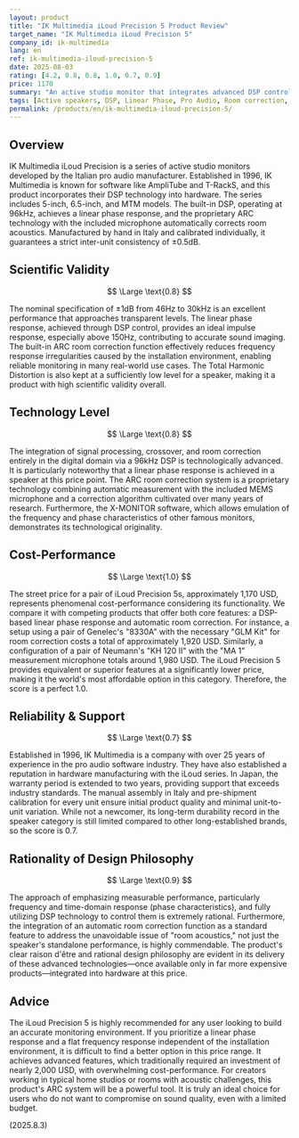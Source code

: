 ```yaml
---
layout: product
title: "IK Multimedia iLoud Precision 5 Product Review"
target_name: "IK Multimedia iLoud Precision 5"
company_id: ik-multimedia
lang: en
ref: ik-multimedia-iloud-precision-5
date: 2025-08-03
rating: [4.2, 0.8, 0.8, 1.0, 0.7, 0.9]
price: 1170
summary: "An active studio monitor that integrates advanced DSP control and automatic room correction, offering overwhelming cost-performance against competitors with similar features."
tags: [Active speakers, DSP, Linear Phase, Pro Audio, Room correction, Studio monitors]
permalink: /products/en/ik-multimedia-iloud-precision-5/
---
```

## Overview

IK Multimedia iLoud Precision is a series of active studio monitors developed by the Italian pro audio manufacturer. Established in 1996, IK Multimedia is known for software like AmpliTube and T-RackS, and this product incorporates their DSP technology into hardware. The series includes 5-inch, 6.5-inch, and MTM models. The built-in DSP, operating at 96kHz, achieves a linear phase response, and the proprietary ARC technology with the included microphone automatically corrects room acoustics. Manufactured by hand in Italy and calibrated individually, it guarantees a strict inter-unit consistency of ±0.5dB.

## Scientific Validity

$$ \Large \text{0.8} $$

The nominal specification of ±1dB from 46Hz to 30kHz is an excellent performance that approaches transparent levels. The linear phase response, achieved through DSP control, provides an ideal impulse response, especially above 150Hz, contributing to accurate sound imaging. The built-in ARC room correction function effectively reduces frequency response irregularities caused by the installation environment, enabling reliable monitoring in many real-world use cases. The Total Harmonic Distortion is also kept at a sufficiently low level for a speaker, making it a product with high scientific validity overall.

## Technology Level

$$ \Large \text{0.8} $$

The integration of signal processing, crossover, and room correction entirely in the digital domain via a 96kHz DSP is technologically advanced. It is particularly noteworthy that a linear phase response is achieved in a speaker at this price point. The ARC room correction system is a proprietary technology combining automatic measurement with the included MEMS microphone and a correction algorithm cultivated over many years of research. Furthermore, the X-MONITOR software, which allows emulation of the frequency and phase characteristics of other famous monitors, demonstrates its technological originality.

## Cost-Performance

$$ \Large \text{1.0} $$

The street price for a pair of iLoud Precision 5s, approximately 1,170 USD, represents phenomenal cost-performance considering its functionality. We compare it with competing products that offer both core features: a DSP-based linear phase response and automatic room correction. For instance, a setup using a pair of Genelec's "8330A" with the necessary "GLM Kit" for room correction costs a total of approximately 1,920 USD. Similarly, a configuration of a pair of Neumann's "KH 120 II" with the "MA 1" measurement microphone totals around 1,980 USD. The iLoud Precision 5 provides equivalent or superior features at a significantly lower price, making it the world's most affordable option in this category. Therefore, the score is a perfect 1.0.

## Reliability & Support

$$ \Large \text{0.7} $$

Established in 1996, IK Multimedia is a company with over 25 years of experience in the pro audio software industry. They have also established a reputation in hardware manufacturing with the iLoud series. In Japan, the warranty period is extended to two years, providing support that exceeds industry standards. The manual assembly in Italy and pre-shipment calibration for every unit ensure initial product quality and minimal unit-to-unit variation. While not a newcomer, its long-term durability record in the speaker category is still limited compared to other long-established brands, so the score is 0.7.

## Rationality of Design Philosophy

$$ \Large \text{0.9} $$

The approach of emphasizing measurable performance, particularly frequency and time-domain response (phase characteristics), and fully utilizing DSP technology to control them is extremely rational. Furthermore, the integration of an automatic room correction function as a standard feature to address the unavoidable issue of "room acoustics," not just the speaker's standalone performance, is highly commendable. The product's clear raison d'être and rational design philosophy are evident in its delivery of these advanced technologies—once available only in far more expensive products—integrated into hardware at this price.

## Advice

The iLoud Precision 5 is highly recommended for any user looking to build an accurate monitoring environment. If you prioritize a linear phase response and a flat frequency response independent of the installation environment, it is difficult to find a better option in this price range. It achieves advanced features, which traditionally required an investment of nearly 2,000 USD, with overwhelming cost-performance. For creators working in typical home studios or rooms with acoustic challenges, this product's ARC system will be a powerful tool. It is truly an ideal choice for users who do not want to compromise on sound quality, even with a limited budget.

(2025.8.3)

